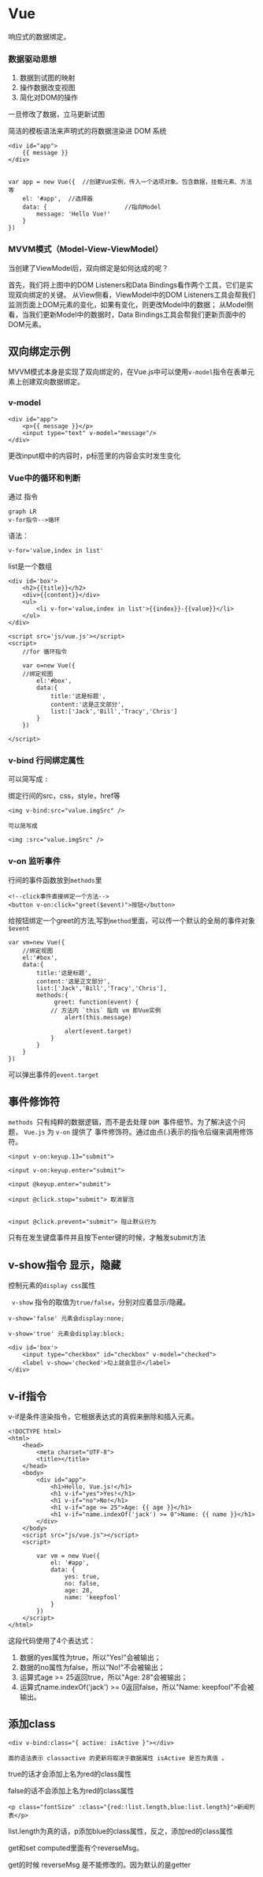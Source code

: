 # Vue

响应式的数据绑定。


### 数据驱动思想

1. 数据到试图的映射
1. 操作数据改变视图
1. 简化对DOM的操作

一旦修改了数据，立马更新试图

简洁的模板语法来声明式的将数据渲染进 DOM 系统

```
<div id="app">
    {{ message }}
</div>


var app = new Vue({  //创建Vue实例，传入一个选项对象。包含数据，挂载元素、方法等
    el: '#app',  //选择器
    data: {                      //指向Model
        message: 'Hello Vue!'
    }
})
```


### MVVM模式（Model-View-ViewModel）

当创建了ViewModel后，双向绑定是如何达成的呢？

首先，我们将上图中的DOM Listeners和Data Bindings看作两个工具，它们是实现双向绑定的关键。
从View侧看，ViewModel中的DOM Listeners工具会帮我们监测页面上DOM元素的变化，如果有变化，则更改Model中的数据；
从Model侧看，当我们更新Model中的数据时，Data Bindings工具会帮我们更新页面中的DOM元素。



## 双向绑定示例

MVVM模式本身是实现了双向绑定的，在Vue.js中可以使用`v-model`指令在表单元素上创建双向数据绑定。

### v-model 

```
<div id="app">
    <p>{{ message }}</p>
    <input type="text" v-model="message"/>
</div>
```
更改input框中的内容时，p标签里的内容会实时发生变化


### Vue中的循环和判断

通过 指令

 

```
graph LR
v-for指令-->循环
```

语法：
```
v-for='value,index in list'

```
list是一个数组

```
<div id='box'>
    <h2>{{title}}</h2>
    <div>{{content}}</div>
    <ul>
        <li v-for='value,index in list'>{{index}}-{{value}}</li>
    </ul>
</div>

<script src='js/vue.js'></script>
<script>
    //for 循环指令
    
    var o=new Vue({
    //绑定视图
        el:'#box',
        data:{
            title:'这是标题',
            content:'这是正文部分',
            list:['Jack','Bill','Tracy','Chris']
        }
    })		

</script>
```



### v-bind 行间绑定属性

可以简写成 `:`

绑定行间的src，css，style，href等
```
<img v-bind:src="value.imgSrc" />

可以简写成

<img :src="value.imgSrc" />
```

###  v-on 监听事件

行间的事件函数放到`methods`里


```
<!--click事件直接绑定一个方法-->
<button v-on:click="greet($event)">按钮</button>
```
给按钮绑定一个greet的方法,写到`method`里面，可以传一个默认的全局的事件对象 `$event`






```
var vm=new Vue({
    //绑定视图
    el:'#box',
    data:{
        title:'这是标题',
        content:'这是正文部分',
        list:['Jack','Bill','Tracy','Chris'],
        methods:{
             greet: function(event) {
            // 方法内 `this` 指向 vm 即Vue实例
                alert(this.message)
                
                alert(event.target)
            }
        }
    }
})
```
可以弹出事件的`event.target	`
	


## 事件修饰符

`methods `只有纯粹的数据逻辑，而不是去处理 `DOM `事件细节。为了解决这个问题， `Vue.js` 为 `v-on`
提供了 事件修饰符。通过由点(.)表示的指令后缀来调用修饰符。


```
<input v-on:keyup.13="submit">

<input v-on:keyup.enter="submit">  

<input @keyup.enter="submit">  

<input @click.stop="submit"> 取消冒泡  


<input @click.prevent="submit"> 阻止默认行为
```
只有在发生键盘事件并且按下enter键的时候，才触发submit方法

## v-show指令 显示，隐藏 
控制元素的`display css`属性


` v-show` 指令的取值为`true/false`，分别对应着显示/隐藏。
```
v-show='false' 元素会display:none;

v-show='true' 元素会display:block;
```


```
<div id='box'>
    <input type="checkbox" id="checkbox" v-model="checked">
    <label v-show='checked'>勾上就会显示</label>		
</div>
```


## v-if指令

v-if是条件渲染指令，它根据表达式的真假来删除和插入元素。



```
<!DOCTYPE html>
<html>
    <head>
        <meta charset="UTF-8">
        <title></title>
    </head>
    <body>
        <div id="app">
            <h1>Hello, Vue.js!</h1>
            <h1 v-if="yes">Yes!</h1>
            <h1 v-if="no">No!</h1>
            <h1 v-if="age >= 25">Age: {{ age }}</h1>
            <h1 v-if="name.indexOf('jack') >= 0">Name: {{ name }}</h1>
        </div>
    </body>
    <script src="js/vue.js"></script>
    <script>
        
        var vm = new Vue({
            el: '#app',
            data: {
                yes: true,
                no: false,
                age: 28,
                name: 'keepfool'
            }
        })
    </script>
</html>
```

这段代码使用了4个表达式：

1. 数据的yes属性为true，所以"Yes!"会被输出；
1. 数据的no属性为false，所以"No!"不会被输出；
1. 运算式age >= 25返回true，所以"Age: 28"会被输出；
1. 运算式name.indexOf('jack') >= 0返回false，所以"Name: keepfool"不会被输出。


## 添加class


```
<div v-bind:class="{ active: isActive }"></div>

面的语法表示 classactive 的更新将取决于数据属性 isActive 是否为真值 。
```


true的话才会添加上名为red的class属性

false的话不会添加上名为red的class属性


```
<p class="fontSize" :class="{red:!list.length,blue:list.length}">新闻列表</p>
```
list.length为真的话，p添加blue的class属性，反之，添加red的class属性


get和set
computed里面有个reverseMsg。

get的时候 reverseMsg 是不能修改的。因为默认的是getter